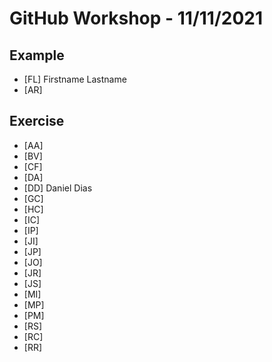 # GitHub Workshop - 11/11/2021

## Example

- [FL] Firstname Lastname
- [AR]  

## Exercise

- [AA]
- [BV]
- [CF]
- [DA]
- [DD] Daniel Dias
- [GC]
- [HC]
- [IC]
- [IP]
- [JI]
- [JP]
- [JO]
- [JR]
- [JS]
- [MI]
- [MP]
- [PM]
- [RS]
- [RC]
- [RR]
